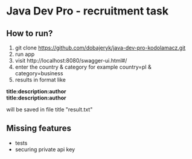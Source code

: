 
# Java Dev Pro - recruitment task

## How to run?

1. git clone https://github.com/dobajeryk/java-dev-pro-kodolamacz.git
2. run app
3. visit http://localhost:8080/swagger-ui.html#/
4. enter the country & category for example country=pl & category=business
5. results in format like

**title:description:author  
title:description:author**

will be saved in file title "result.txt"
## Missing features

- tests
- securing private api key
